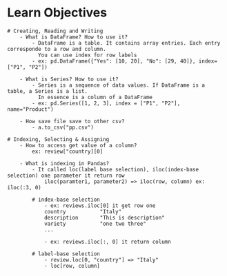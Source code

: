 # Learn Objectives
    # Creating, Reading and Writing
        - What is DataFrame? How to use it?
            - DataFrame is a table. It contains array entries. Each entry corresponde to a row and column. 
              You can use index for row labels
            - ex: pd.DataFrame({"Yes": [10, 20], "No": [29, 40]}, index=["P1", "P2"])

        - What is Series? How to use it?
            - Series is a sequence of data values. If DataFrame is a table, a Series is a list. 
              In essence is a column of a DataFrame
            - ex: pd.Series([1, 2, 3], index = ["P1", "P2"], name="Product")

        - How save file save to other csv?
            - a.to_csv("pp.csv")
    
    # Indexing, Selecting & Assigning
        - How to access get value of a column?
            ex: review["country][0]
        
        - What is indexing in Pandas?
            - It called loc(label base selection), iloc(index-base selection) one parameter it return row
                iloc(paramter1, parameter2) => iloc(row, column) ex: iloc(:3, 0)

            # index-base selection
                - ex: reviews.iloc[0] it get row one
                country           "Italy"
                description       "This is description"
                variety           "one two three"
                ...

                - ex: reviews.iloc[:, 0] it return column

            # label-base selection
                - review.loc[0, "country"] => "Italy"
                - loc[row, column]

                

